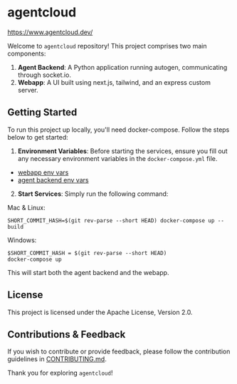 # agentcloud

https://www.agentcloud.dev/

Welcome to `agentcloud` repository! This project comprises two main components: 

1. **Agent Backend**: A Python application running autogen, communicating through socket.io.
2. **Webapp**: A UI built using next.js, tailwind, and an express custom server.

## Getting Started

To run this project up locally, you'll need docker-compose. Follow the steps below to get started:

1. **Environment Variables**: Before starting the services, ensure you fill out any necessary environment variables in the `docker-compose.yml` file.
  - [webapp env vars](webapp/README.md)
  - [agent backend env vars](agent-backend/README.md)
2. **Start Services**: Simply run the following command:

Mac & Linux:
```
SHORT_COMMIT_HASH=$(git rev-parse --short HEAD) docker-compose up --build
```

Windows:
```
$SHORT_COMMIT_HASH = $(git rev-parse --short HEAD)
docker-compose up
```

This will start both the agent backend and the webapp.

## License

This project is licensed under the Apache License, Version 2.0.

## Contributions & Feedback

If you wish to contribute or provide feedback, please follow the contribution guidelines in [CONTRIBUTING.md](CONTRIBUTING.md).

Thank you for exploring `agentcloud`!
